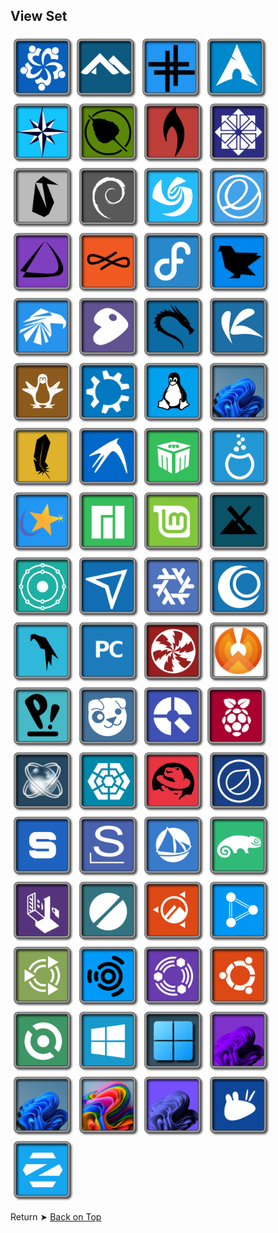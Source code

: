 ## View Set

<img src="Linux_Android_256/Alma.png" alt="Github Project" style="width:20%;"><img src="Linux_Android_256/Alpine.png" alt="Github Project" style="width:20%;"> 
<img src="Linux_Android_256/Antix.png" alt="Github Project" style="width:20%;"> 
<img src="Linux_Android_256/Arch.png" alt="Github Project" style="width:20%;"> 
<img src="Linux_Android_256/Bluestar.png" alt="Github Project" style="width:20%;"> 
<img src="Linux_Android_256/Bodhi.png" alt="Github Project" style="width:20%;"> 
<img src="Linux_Android_256/Bunsenlabs.png" alt="Github Project" style="width:20%;"> 
<img src="Linux_Android_256/Centos.png" alt="Github Project" style="width:20%;"> 
<img src="Linux_Android_256/Clear.png" alt="Github Project" style="width:20%;"> 
<img src="Linux_Android_256/Debian.png" alt="Github Project" style="width:20%;"> 
<img src="Linux_Android_256/Deepin.png" alt="Github Project" style="width:20%;"> 
<img src="Linux_Android_256/Elementary.png" alt="Github Project" style="width:20%;"> 
<img src="Linux_Android_256/Endeavour.png" alt="Github Project" style="width:20%;"> 
<img src="Linux_Android_256/Endless.png" alt="Github Project" style="width:20%;"> 
<img src="Linux_Android_256/Fedora.png" alt="Github Project" style="width:20%;"> 
<img src="Linux_Android_256/Feren.png" alt="Github Project" style="width:20%;"> 
<img src="Linux_Android_256/Garuda.png" alt="Github Project" style="width:20%;"> 
<img src="Linux_Android_256/gentoo.png" alt="Github Project" style="width:20%;"> 
<img src="Linux_Android_256/Kali.png" alt="Github Project" style="width:20%;"> 
<img src="Linux_Android_256/Kaos.png" alt="Github Project" style="width:20%;"> 
<img src="Linux_Android_256/knoppix.png" alt="Github Project" style="width:20%;"> 
<img src="Linux_Android_256/Kubuntu.png" alt="Github Project" style="width:20%;"> 
<img src="Linux_Android_256/Linux.png" alt="Github Project" style="width:20%;"> 
<img src="Linux_Android_256/Linuxfx_11.png" alt="Github Project" style="width:20%;"> 
<img src="Linux_Android_256/Lite.png" alt="Github Project" style="width:20%;"> 
<img src="Linux_Android_256/Lubuntu.png" alt="Github Project" style="width:20%;"> 
<img src="Linux_Android_256/Mabox.png" alt="Github Project" style="width:20%;"> 
<img src="Linux_Android_256/Mageia.png" alt="Github Project" style="width:20%;"> 
<img src="Linux_Android_256/Mandriva.png" alt="Github Project" style="width:20%;"> 
<img src="Linux_Android_256/Manjaro.png" alt="Github Project" style="width:20%;"> 
<img src="Linux_Android_256/Mint.png" alt="Github Project" style="width:20%;"> 
<img src="Linux_Android_256/MX.png" alt="Github Project" style="width:20%;"> 
<img src="Linux_Android_256/Neon.png" alt="Github Project" style="width:20%;"> 
<img src="Linux_Android_256/Netrunner.png" alt="Github Project" style="width:20%;"> 
<img src="Linux_Android_256/Nixos.png" alt="Github Project" style="width:20%;"> 
<img src="Linux_Android_256/Openmandriva.png" alt="Github Project" style="width:20%;"> 
<img src="Linux_Android_256/Parrot.png" alt="Github Project" style="width:20%;"> 
<img src="Linux_Android_256/PC.png" alt="Github Project" style="width:20%;"> 
<img src="Linux_Android_256/Peppermint.png" alt="Github Project" style="width:20%;"> 
<img src="Linux_Android_256/Phoenix.png" alt="Github Project" style="width:20%;"> 
<img src="Linux_Android_256/Pop.png" alt="Github Project" style="width:20%;"> 
<img src="Linux_Android_256/Puppy.png" alt="Github Project" style="width:20%;"> 
<img src="Linux_Android_256/Q4OS.png" alt="Github Project" style="width:20%;"><img src="Linux_Android_256/Raspios.png" alt="Github Project" style="width:20%;"> 
<img src="Linux_Android_256/ReactOS.png" alt="Github Project" style="width:20%;"> 
<img src="Linux_Android_256/Rebornos.png" alt="Github Project" style="width:20%;"> 
<img src="Linux_Android_256/Redhat.png" alt="Github Project" style="width:20%;"> 
<img src="Linux_Android_256/Rosa.png" alt="Github Project" style="width:20%;"> 
<img src="Linux_Android_256/Septor.png" alt="Github Project" style="width:20%;"> 
<img src="Linux_Android_256/Slackware.png" alt="Github Project" style="width:20%;"> 
<img src="Linux_Android_256/Solus.png" alt="Github Project" style="width:20%;"> 
<img src="Linux_Android_256/Suse.png" alt="Github Project" style="width:20%;"> 
<img src="Linux_Android_256/Tails.png" alt="Github Project" style="width:20%;"> 
<img src="Linux_Android_256/Tinycore.png" alt="Github Project" style="width:20%;"> 
<img src="Linux_Android_256/Ubuntu_Cinnamon.png" alt="Github Project" style="width:20%;"> 
<img src="Linux_Android_256/Ubuntu_Dde.png" alt="Github Project" style="width:20%;"> 
<img src="Linux_Android_256/Ubuntu_Mate.png" alt="Github Project" style="width:20%;"> 
<img src="Linux_Android_256/Ubuntu_Studio.png" alt="Github Project" style="width:20%;"> 
<img src="Linux_Android_256/Ubuntu_Unity.png" alt="Github Project" style="width:20%;"> 
<img src="Linux_Android_256/Ubuntu.png" alt="Github Project" style="width:20%;"> 
<img src="Linux_Android_256/Void.png" alt="Github Project" style="width:20%;"> 
<img src="Linux_Android_256/Windows10.png" alt="Github Project" style="width:20%;"> 
<img src="Linux_Android_256/Windows11-1.png" alt="Github Project" style="width:20%;"> 
<img src="Linux_Android_256/Windows11_Purple.png" alt="Github Project" style="width:20%;"> 
<img src="Linux_Android_256/Windows11-2.png" alt="Github Project" style="width:20%;"> 
<img src="Linux_Android_256/Windows11+.png" alt="Github Project" style="width:20%;"> 
<img src="Linux_Android_256/Windows11-3.png" alt="Github Project" style="width:20%;"> 
<img src="Linux_Android_256/Xubuntu.png" alt="Github Project" style="width:20%;"> 
<img src="Linux_Android_256/Zorin.png" alt="Github Project" style="width:20%;"> 


Return ➤ [Back on Top](https://github.com/chris1111/Linux_Android_Icons/blob/Master/View-Icon-Set.md#view-set)
